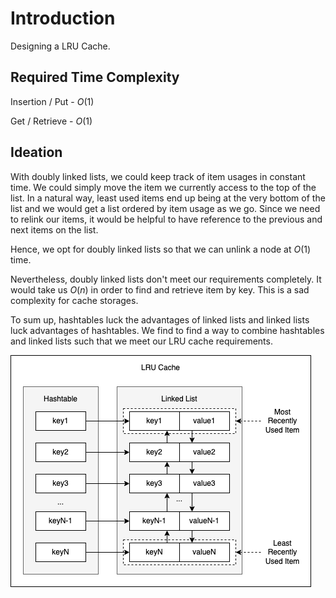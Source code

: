 # Introduction
Designing a LRU Cache.

## Required Time Complexity
Insertion / Put - $O(1)$

Get / Retrieve - $O(1)$
## Ideation

With doubly linked lists, we could keep track of item usages in constant time. We could simply move the item we currently access to the top of the list. In a natural way, least used items end up being at the very bottom of the list and we would get a list ordered by item usage as we go. Since we need to relink our items, it would be helpful to have reference to the previous and next items on the list.

Hence, we opt for doubly linked lists so that we can unlink a node at $O(1)$ time.

Nevertheless, doubly linked lists don't meet our requirements completely. It would take us $O(n)$ in order to find and retrieve item by key. This is a sad complexity for cache storages.

To sum up, hashtables luck the advantages of linked lists and linked lists luck advantages of hashtables. We find to find a way to combine hashtables and linked lists such that we meet our LRU cache requirements.

![img.png](img.png)
